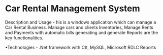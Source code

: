# Car Rental Management System

Description and Usage - his is a windows application which can manage a Car Rental Business. Manage
cars and clients Inventories, Manage Rents and Payments with automatic bills
generating and generate Reports are the key functionalities.

•Technologies - .Net framework with C#, MySQL, Microsoft RDLC Reports
